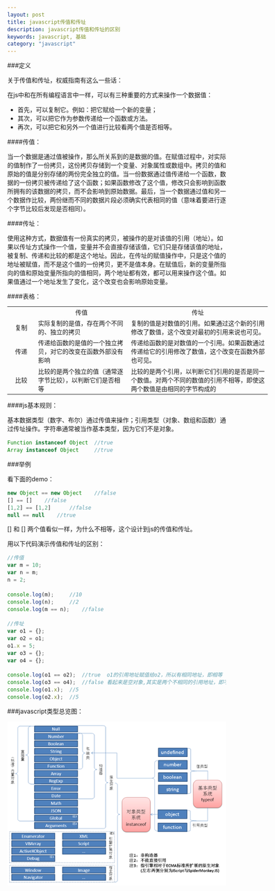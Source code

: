 ```yaml
---
layout: post
title: javascript传值和传址
description: javascript传值和传址的区别
keywords: javascript, 基础
category: "javascript"
---
```


###定义

关于传值和传址，权威指南有这么一些话：

在js中和在所有编程语言中一样，可以有三种重要的方式来操作一个数据值：

- 首先，可以复制它。例如：把它赋给一个新的变量；
- 其次，可以把它作为参数传递给一个函数或方法。
- 再次，可以把它和另外一个值进行比较看两个值是否相等。

<!-- more -->

####传值：

当一个数据是通过值被操作，那么所关系到的是数据的值。在赋值过程中，对实际的值制作了一份拷贝，这份拷贝存储到一个变量、对象属性或数组中。拷贝的值和原始的值是分别存储的两份完全独立的值。当一份数据通过值传递给一个函数，数据的一份拷贝被传递给了这个函数；如果函数修改了这个值，修改只会影响到函数所拥有的该数据的拷贝，而不会影响到原始数据。最后，当一个数据通过值和另一个数据作比较，两份继而不同的数据片段必须确实代表相同的值（意味着要进行逐个字节比较后发现是否相同）。

####传址：

使用这种方式，数据值有一份真实的拷贝，被操作的是对该值的引用（地址）。如果以传址方式操作一个值，变量并不会直接存储该值，它们只是存储该值的地址，被复制、传递和比较的都是这个地址。因此，在传址的赋值操作中，只是这个值的地址被赋值，而不是这个值的一份拷贝，更不是值本身。在赋值后，新的变量所指向的值和原始变量所指向的值相同，两个地址都有效，都可以用来操作这个值。如果值通过一个地址发生了变化，这个改变也会影响原始变量。

####表格：

<table style="width:600px;" class="table">
    <tr>
        <td width="50"></td>
        <td align="center" width="200">传值</td>
        <td align="center">传址</td>
    </tr>
    <tr>
        <td align="center">复制</td>
        <td>实际复制的是值，存在两个不同的、独立的拷贝</td>
        <td>复制的值是对数值的引用。如果通过这个新的引用修改了数值，这个改变对最初的引用来说也可见。</td>
    </tr>
    <tr>
        <td align="center">传递</td>
        <td>传递给函数的是值的一个独立拷贝，对它的改变在函数外部没有影响</td>
        <td>传递给函数的是对数值的一个引用。如果函数通过传递给它的引用修改了数值，这个改变在函数外部也可见。</td>
    </tr>
    <tr>
        <td align="center">比较</td>
        <td>比较的是两个独立的值（通常逐字节比较），以判断它们是否相等</td>
        <td>比较的是两个引用，以判断它们引用的是否是同一个数值。对两个不同的数值的引用不相等，即使这两个数值是由相同的字节构成的</td>
    </tr>
</table>

####js基本规则：

基本数据类型（数字、布尔）通过传值来操作；引用类型（对象、数组和函数）通过传址操作。字符串通常被当作基本类型，因为它们不是对象。

```js
Function instanceof Object  //true
Array instanceof Object     //true
```

###举例

看下面的demo：

```js
new Object == new Object    //false
[] == []    //false
[1,2] == [1,2]      //false
null == null    //true
```

[] 和 [] 两个值看似一样，为什么不相等，这个设计到js的传值和传址。

用以下代码演示传值和传址的区别：

```js
//传值
var m = 10;
var n = m;
n = 2;

console.log(m);     //10
console.log(n);     //2
console.log(m == n);    //false

//传址
var o1 = {};
var o2 = o1;
o1.x = 5;
var o3 = {};
var o4 = {};

console.log(o1 == o2);  //true  o1的引用地址赋值给o2，所以有相同地址，即相等
console.log(o3 == o4);  //false 看起来是空对象,其实是两个不相同的引用地址，即不相等
console.log(o1.x);  //5
console.log(o2.x);  //5
```

###javascript类型总览图：

<img src="/static/images/js_type.png" alt="">
